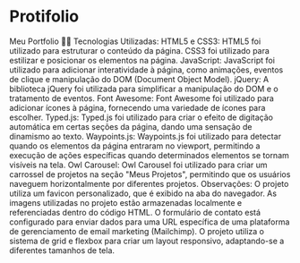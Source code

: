 # Protifolio
Meu Portfolio 👨‍💻
Tecnologias Utilizadas:
HTML5 e CSS3:
HTML5 foi utilizado para estruturar o conteúdo da página.
CSS3 foi utilizado para estilizar e posicionar os elementos na página.
JavaScript:
JavaScript foi utilizado para adicionar interatividade à página, como animações, eventos de clique e manipulação do DOM (Document Object Model).
jQuery:
A biblioteca jQuery foi utilizada para simplificar a manipulação do DOM e o tratamento de eventos.
Font Awesome:
Font Awesome foi utilizado para adicionar ícones à página, fornecendo uma variedade de ícones para escolher.
Typed.js:
Typed.js foi utilizado para criar o efeito de digitação automática em certas seções da página, dando uma sensação de dinamismo ao texto.
Waypoints.js:
Waypoints.js foi utilizado para detectar quando os elementos da página entraram no viewport, permitindo a execução de ações específicas quando determinados elementos se tornam visíveis na tela.
Owl Carousel:
Owl Carousel foi utilizado para criar um carrossel de projetos na seção "Meus Projetos", permitindo que os usuários naveguem horizontalmente por diferentes projetos.
Observações:
O projeto utiliza um favicon personalizado, que é exibido na aba do navegador.
As imagens utilizadas no projeto estão armazenadas localmente e referenciadas dentro do código HTML.
O formulário de contato está configurado para enviar dados para uma URL específica de uma plataforma de gerenciamento de email marketing (Mailchimp).
O projeto utiliza o sistema de grid e flexbox para criar um layout responsivo, adaptando-se a diferentes tamanhos de tela.
